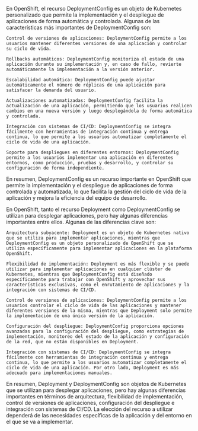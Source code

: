 


En OpenShift, el recurso DeploymentConfig es un objeto de Kubernetes personalizado que permite la implementación y el despliegue de aplicaciones de forma automática y controlada. Algunas de las características más importantes de DeploymentConfig son:

    Control de versiones de aplicaciones: DeploymentConfig permite a los usuarios mantener diferentes versiones de una aplicación y controlar su ciclo de vida.

    Rollbacks automáticos: DeploymentConfig monitoriza el estado de una aplicación durante su implementación y, en caso de fallo, revierte automáticamente la implementación a la versión anterior.

    Escalabilidad automática: DeploymentConfig puede ajustar automáticamente el número de réplicas de una aplicación para satisfacer la demanda del usuario.

    Actualizaciones automatizadas: DeploymentConfig facilita la actualización de una aplicación, permitiendo que los usuarios realicen cambios en una nueva versión y luego desplegándola de forma automática y controlada.

    Integración con sistemas de CI/CD: DeploymentConfig se integra fácilmente con herramientas de integración continua y entrega continua, lo que permite a los usuarios automatizar completamente el ciclo de vida de una aplicación.

    Soporte para despliegues en diferentes entornos: DeploymentConfig permite a los usuarios implementar una aplicación en diferentes entornos, como producción, pruebas y desarrollo, y controlar su configuración de forma independiente.

En resumen, DeploymentConfig es un recurso importante en OpenShift que permite la implementación y el despliegue de aplicaciones de forma controlada y automatizada, lo que facilita la gestión del ciclo de vida de la aplicación y mejora la eficiencia del equipo de desarrollo.



En OpenShift, tanto el recurso Deployment como DeploymentConfig se utilizan para desplegar aplicaciones, pero hay algunas diferencias importantes entre ellos. Algunas de las diferencias clave son:

    Arquitectura subyacente: Deployment es un objeto de Kubernetes nativo que se utiliza para implementar aplicaciones, mientras que DeploymentConfig es un objeto personalizado de OpenShift que se utiliza específicamente para implementar aplicaciones en la plataforma OpenShift.

    Flexibilidad de implementación: Deployment es más flexible y se puede utilizar para implementar aplicaciones en cualquier clúster de Kubernetes, mientras que DeploymentConfig está diseñado específicamente para trabajar con OpenShift y aprovechar sus características exclusivas, como el enrutamiento de aplicaciones y la integración con sistemas de CI/CD.

    Control de versiones de aplicaciones: DeploymentConfig permite a los usuarios controlar el ciclo de vida de las aplicaciones y mantener diferentes versiones de la misma, mientras que Deployment solo permite la implementación de una única versión de la aplicación.

    Configuración del despliegue: DeploymentConfig proporciona opciones avanzadas para la configuración del despliegue, como estrategias de implementación, monitoreo del estado de la aplicación y configuración de la red, que no están disponibles en Deployment.

    Integración con sistemas de CI/CD: DeploymentConfig se integra fácilmente con herramientas de integración continua y entrega continua, lo que permite a los usuarios automatizar completamente el ciclo de vida de una aplicación. Por otro lado, Deployment es más adecuado para implementaciones manuales.

En resumen, Deployment y DeploymentConfig son objetos de Kubernetes que se utilizan para desplegar aplicaciones, pero hay algunas diferencias importantes en términos de arquitectura, flexibilidad de implementación, control de versiones de aplicaciones, configuración del despliegue e integración con sistemas de CI/CD. La elección del recurso a utilizar dependerá de las necesidades específicas de la aplicación y del entorno en el que se va a implementar.
